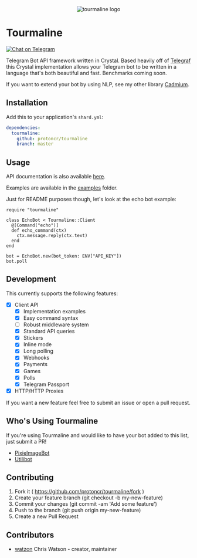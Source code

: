 <div align="center">
  <img src="./img/logo.png" alt="tourmaline logo">
</div>

# Tourmaline

[![Chat on Telegram](https://patrolavia.github.io/telegram-badge/chat.png)](https://t.me/protoncr)

Telegram Bot API framework written in Crystal. Based heavily off of [Telegraf](http://telegraf.js.org) this Crystal implementation allows your Telegram bot to be written in a language that's both beautiful and fast. Benchmarks coming soon.

If you want to extend your bot by using NLP, see my other library [Cadmium](https://github.com/cadmiumcr).

## Installation

Add this to your application's `shard.yml`:

```yaml
dependencies:
  tourmaline:
    github: protoncr/tourmaline
    branch: master
```

## Usage

API documentation is also available [here](https://tourmaline.dev/api_reference/Tourmaline/).

Examples are available in the [examples](https://github.com/protoncr/tourmaline/tree/master/examples) folder.

Just for README purposes though, let's look at the echo bot example:

```crystal
require "tourmaline"

class EchoBot < Tourmaline::Client
  @[Command("echo")]
  def echo_command(ctx)
    ctx.message.reply(ctx.text)
  end
end

bot = EchoBot.new(bot_token: ENV["API_KEY"])
bot.poll
```

## Development

This currently supports the following features:

- [x] Client API
  - [x] Implementation examples
  - [x] Easy command syntax
  - [ ] Robust middleware system
  - [x] Standard API queries
  - [x] Stickers
  - [x] Inline mode
  - [x] Long polling
  - [x] Webhooks
  - [x] Payments
  - [x] Games
  - [x] Polls
  - [x] Telegram Passport
- [x] HTTP/HTTP Proxies

If you want a new feature feel free to submit an issue or open a pull request.

## Who's Using Tourmaline

If you're using Tourmaline and would like to have your bot added to this list, just submit a PR!

- [PixieImageBot](https://t.me/pixieimagebot)
- [Utilibot](https://t.me/watzonutilitbot)

## Contributing

1. Fork it ( https://github.com/protoncr/tourmaline/fork )
2. Create your feature branch (git checkout -b my-new-feature)
3. Commit your changes (git commit -am 'Add some feature')
4. Push to the branch (git push origin my-new-feature)
5. Create a new Pull Request

## Contributors

- [watzon](https://github.com/watzon) Chris Watson - creator, maintainer
